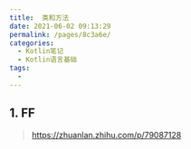 ```yaml
---
title:  类和方法
date: 2021-06-02 09:13:29
permalink: /pages/8c3a6e/
categories:
  - Kotlin笔记
  - Kotlin语言基础
tags:
  - 
---
```

## 1. FF

> https://zhuanlan.zhihu.com/p/79087128